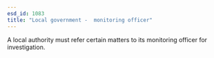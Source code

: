 ```yaml
---
esd_id: 1083
title: "Local government -  monitoring officer"
---
```


A local authority must refer certain matters to its monitoring officer for investigation.

